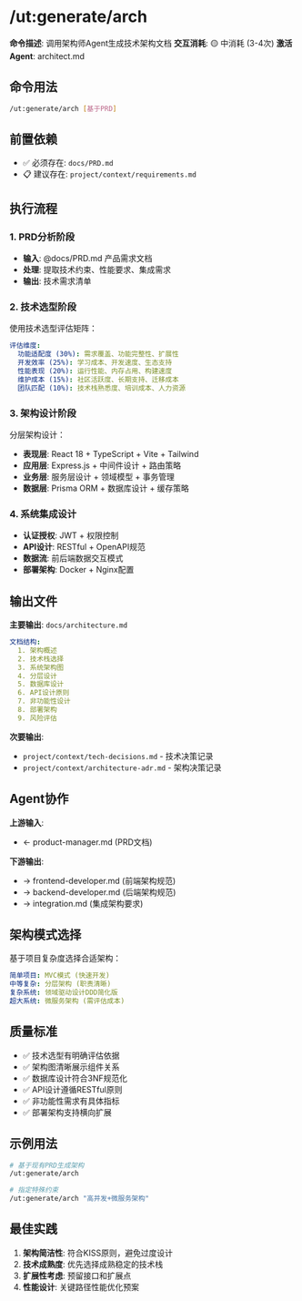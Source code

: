 # /ut:generate/arch

**命令描述**: 调用架构师Agent生成技术架构文档
**交互消耗**: 🟡 中消耗 (3-4次)
**激活Agent**: architect.md

## 命令用法

```bash
/ut:generate/arch [基于PRD]
```

## 前置依赖

- ✅ 必须存在: `docs/PRD.md`
- 📋 建议存在: `project/context/requirements.md`

## 执行流程

### 1. PRD分析阶段
- **输入**: @docs/PRD.md 产品需求文档
- **处理**: 提取技术约束、性能要求、集成需求
- **输出**: 技术需求清单

### 2. 技术选型阶段
使用技术选型评估矩阵：
```yaml
评估维度:
  功能适配度 (30%): 需求覆盖、功能完整性、扩展性
  开发效率 (25%): 学习成本、开发速度、生态支持
  性能表现 (20%): 运行性能、内存占用、构建速度
  维护成本 (15%): 社区活跃度、长期支持、迁移成本
  团队匹配 (10%): 技术栈熟悉度、培训成本、人力资源
```

### 3. 架构设计阶段
分层架构设计：
- **表现层**: React 18 + TypeScript + Vite + Tailwind
- **应用层**: Express.js + 中间件设计 + 路由策略
- **业务层**: 服务层设计 + 领域模型 + 事务管理
- **数据层**: Prisma ORM + 数据库设计 + 缓存策略

### 4. 系统集成设计
- **认证授权**: JWT + 权限控制
- **API设计**: RESTful + OpenAPI规范
- **数据流**: 前后端数据交互模式
- **部署架构**: Docker + Nginx配置

## 输出文件

**主要输出**: `docs/architecture.md`
```yaml
文档结构:
  1. 架构概述
  2. 技术栈选择  
  3. 系统架构图
  4. 分层设计
  5. 数据库设计
  6. API设计原则
  7. 非功能性设计
  8. 部署架构
  9. 风险评估
```

**次要输出**:
- `project/context/tech-decisions.md` - 技术决策记录
- `project/context/architecture-adr.md` - 架构决策记录

## Agent协作

**上游输入**: 
- ← product-manager.md (PRD文档)

**下游输出**:
- → frontend-developer.md (前端架构规范)
- → backend-developer.md (后端架构规范)
- → integration.md (集成架构要求)

## 架构模式选择

基于项目复杂度选择合适架构：
```yaml
简单项目: MVC模式 (快速开发)
中等复杂: 分层架构 (职责清晰)  
复杂系统: 领域驱动设计DDD简化版
超大系统: 微服务架构 (需评估成本)
```

## 质量标准

- ✅ 技术选型有明确评估依据
- ✅ 架构图清晰展示组件关系
- ✅ 数据库设计符合3NF规范化
- ✅ API设计遵循RESTful原则
- ✅ 非功能性需求有具体指标
- ✅ 部署架构支持横向扩展

## 示例用法

```bash
# 基于现有PRD生成架构
/ut:generate/arch

# 指定特殊约束
/ut:generate/arch "高并发+微服务架构"
```

## 最佳实践

1. **架构简洁性**: 符合KISS原则，避免过度设计
2. **技术成熟度**: 优先选择成熟稳定的技术栈
3. **扩展性考虑**: 预留接口和扩展点
4. **性能设计**: 关键路径性能优化预案